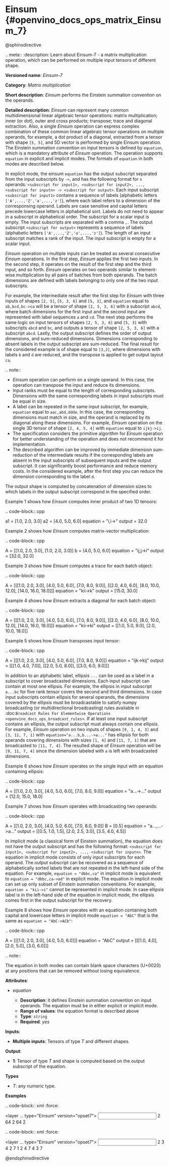# Einsum {#openvino_docs_ops_matrix_Einsum_7}

@sphinxdirective

.. meta::
  :description: Learn about Einsum-7 - a matrix multiplication operation, 
                which can be performed on multiple input tensors of different shape.

**Versioned name**: *Einsum-7*

**Category**: *Matrix multiplication*

**Short description**: *Einsum* performs the Einstein summation convention on the operands.

**Detailed description**: *Einsum* can represent many common multidimensional linear algebraic tensor operations: matrix multiplication;
inner (or dot), outer and cross products; transpose; trace and diagonal extraction.
Also, a single *Einsum* operation can express complex combination of these common linear algebraic tensor operations on multiple operands,
for example, a dot product of a diagonal, extracted from a tensor with shape ``[5, 5]``, and 5D vector is performed by single Einsum operation.
The Einstein summation convention on input tensors is defined by ``equation``, which is a mandatory attribute of *Einsum* operation.
The operation supports ``equation`` in explicit and implicit modes. The formats of ``equation`` in both modes are described below.

In explicit mode, the einsum ``equation`` has the output subscript separated from the input subscripts by ``->``, and has the following format for ``n`` operands: 
``<subscript for input1>, <subscript for input2>, ..., <subscript for inputn> -> <subscript for output>``.
Each input subscript ``<subscript for input1>`` contains a sequence of labels (alphabetic letters ``['A',...,'Z','a',...,'z']``), 
where each label refers to a dimension of the corresponsing operand. Labels are case sensitive and capital letters precede lowercase letters in alphabetical sort.
Labels do not need to appear in a subscript in alphabetical order. 
The subscript for a scalar input is empty. The input subscripts are separated with a comma ``,``.
The output subscript ``<subscript for output>`` represents a sequence of labels (alphabetic letters ``['A',...,'Z','a',...,'z']``).
The length of an input subscript matches a rank of the input. The input subscript is empty for a scalar input.

*Einsum* operation on multiple inputs can be treated as several consecutive *Einsum* operations. In the first step, *Einsum* applies the first two inputs. 
In the second step, it operates on the result of the first step and the third input, and so forth.
*Einsum* operates on two operands similar to element-wise multiplication by all pairs of batches from both operands.
The batch dimensions are defined with labels belonging to only one of the two input subscripts.

For example, the intermediate result after the first step for *Einsum* with three inputs of shapes ``[2, 5]``, ``[5, 3, 6]`` and ``[5, 3]``,
and ``equation`` equal to ``ab,bcd,bc->ca`` will be a tensor of shape ``[2, 5, 3, 6]`` with a subscript ``abcd``,
where batch dimensions for the first input and the second input are represented with label sequences ``a`` and ``cd``.
The next step performs the same logic on input tensors of shapes ``[2, 5, 3, 6]`` and ``[5, 3]`` with subscripts ``abcd`` and ``bc``, and
outputs a tensor of shape ``[2, 5, 3, 6]`` with a subscript ``abcd``.
Lastly, the output subscript defines the order of output dimensions, and sum-reduced dimensions.
Dimensions corresponding to absent labels in the output subscript are sum-reduced. The final result for the considered example is of shape equal to ``[3,2]``,
where dimensions with labels ``b`` and ``d`` are reduced, and the transpose is applied to get output layout ``ca``.

.. note:: 
   
   * *Einsum* operation can perform on a single operand. In this case, the operation can transpose the input and reduce its dimensions.
   * Input ranks must be equal to the length of corresponding subscripts. Dimensions with the same corresponding labels in input subscripts must be equal in size.
   * A label can be repeated in the same input subscript, for example, ``equation`` equal to ``aac,abd,ddde``. In this case, the corresponding dimensions must match in size, and the operand is replaced by its diagonal along these dimensions. For example, *Einsum* operation on the single 3D tensor of shape ``[2, 4, 5, 4]`` with ``equation`` equal to ``ijkj->ij``.
   * The specification considers the primitive algorithm for *Einsum* operation for better understanding of the operation and does not recommend it for implementation.
   * The described algorithm can be improved by immediate dimension sum-reduction of the intermediate results if the corresponding labels are absent  in the input subscripts of subsequent inputs and the output subscript. It can significantly boost performance and reduce memory costs. In the considered example, after the first step you can reduce the dimension corresponding to the label ``d``.

The output shape is computed by concatenation of dimension sizes to which labels in the output subscript correspond in the specified order.

Example 1 shows how *Einsum* computes inner product of two 1D tensors:

.. code-block:: cpp
   
   a1 = [1.0, 2.0, 3.0]
   a2 = [4.0, 5.0, 6.0]
   equation = "i,i->"
   output = 32.0

Example 2 shows how *Einsum* computes matrix-vector multiplication:

.. code-block:: cpp
   
   A = [[1.0, 2.0, 3.0],
        [1.0, 2.0, 3.0]]
   b = [4.0, 5.0, 6.0]
   equation = "ij,j->i"
   output = [32.0, 32.0]

Example 3 shows how *Einsum* computes a trace for each batch object:

.. code-block:: cpp
   
   A = [[[1.0, 2.0, 3.0],
         [4.0, 5.0, 6.0],
         [7.0, 8.0, 9.0]],
        [[2.0, 4.0, 6.0],
         [8.0, 10.0, 12.0],
         [14.0, 16.0, 18.0]]]
   equation = "kii->k"
   output = [15.0, 30.0]

Example 4 shows how *Einsum* extracts a diagonal for each batch object:

.. code-block:: cpp
   
   A = [[[1.0, 2.0, 3.0],
         [4.0, 5.0, 6.0],
         [7.0, 8.0, 9.0]],
        [[2.0, 4.0, 6.0],
         [8.0, 10.0, 12.0],
         [14.0, 16.0, 18.0]]]
   equation = "kii->ki"
   output = [[1.0, 5.0, 9.0],
             [2.0, 10.0, 18.0]]

Example 5 shows how *Einsum* transposes input tensor:

.. code-block:: cpp
   
   A = [[[1.0, 2.0, 3.0],
         [4.0, 5.0, 6.0],
         [7.0, 8.0, 9.0]]]
   equation = "ijk->kij"
   output = [[[1.0, 4.0, 7.0]],
             [[2.0, 5.0, 8.0]],
             [[3.0, 6.0, 9.0]]]


In addition to an alphabetic label, ellipsis ``...`` can be used as a label in a subscript to cover broadcasted dimensions. Each input subscript can contain at most one ellipsis. For example, the ellipsis in input subscript ``a...bc`` for five rank tensor covers the second and third dimensions. In case input subscripts contain ellipsis for several operands, the dimensions covered by the ellipsis must be broadcastable to satisfy numpy broadcasting (or multidirectional broadcasting) rules available in :doc:`Broadcast Rules For Elementwise Operations <openvino_docs_ops_broadcast_rules>`. If at least one input subscript contains an ellipsis, the output subscript must always contain one ellipsis. For example, *Einsum* operation on two inputs of shapes ``[9, 1, 4, 3]`` and ``[3, 11, 7, 1]`` with ``equation="a...b,b...->a..."`` has ellipsis for both operands covering dimensions with sizes ``[1, 4]`` and ``[11, 7, 1]`` that are broadcasted to ``[11, 7, 4]``. The resulted shape of *Einsum* operation will be ``[9, 11, 7, 4]`` since the dimension labeled with ``a`` is left with broadcasted dimensions.

Example 6 shows how *Einsum* operates on the single input with an equation containing ellipsis:

.. code-block:: cpp
   
   A = [[1.0, 2.0, 3.0],
        [4.0, 5.0, 6.0],
        [7.0, 8.0, 9.0]]
   equation = "a...->..."
   output = [12.0, 15.0, 18.0]

Example 7 shows how *Einsum* operates with broadcasting two operands:

.. code-block:: cpp
   
   A = [[1.0, 2.0, 3.0],
        [4.0, 5.0, 6.0],
        [7.0, 8.0, 9.0]]
   B = [0.5]
   equation = "a...,...->a..."
   output = [[0.5, 1.0, 1.5],
             [2.0, 2.5, 3.0],
             [3.5, 4.0, 4.5]]

In implicit mode (a classical form of Einstein summation), the equation does not have the output subscript and has the following format: 
``<subscript for input1>, <subscript for input2>, ..., <subscript for inputn>``.
The equation in implicit mode consists of only input subscripts for each operand.
The output subscript can be recovered as a sequence of alphabetically sorted labels that are not repeated in the left-hand side of the equation.
For example, ``equation = "dbbc,ca"`` in implicit mode is equivalent to ``equation = "dbbc,ca->ad"`` in explicit mode.
The equation in implicit mode can set up only subset of Einstein summation conventions. For example, ``equation = "kii->i"`` cannot be represented in implicit mode.
In case ellipsis label is in the left-hand side of the equation in implicit mode, the ellipsis comes first in the output subscript for the recovery.

Example 8 shows how *Einsum* operates with an equation containing both capital and lowercase letters in implicit mode
``equation = "AbC"`` that is the same as ``equation = "AbC->ACb"``:

.. code-block:: cpp
   
   A = [[[1.0, 2.0, 3.0],
         [4.0, 5.0, 6.0]]]
   equation = "AbC"
   output = [[[1.0, 4.0],
              [2.0, 5.0],
              [3.0, 6.0]]]

.. note:: 
   
   The equation in both modes can contain blank space characters (U+0020) at any positions that can be removed without losing equivalence.

**Attributes**:

* *equation*

  * **Description**: it defines Einstein summation convention on input operands. The equation must be in either explicit or implicit mode.
  * **Range of values**: the equation format is described above
  * **Type**: ``string``
  * **Required**: *yes*

**Inputs**:

* **Multiple inputs**: Tensors of type *T* and different shapes.

**Output**:

* **1**: Tensor of type *T* and shape is computed based on the output subscript of the equation.

**Types**

* *T*: any numeric type.

**Examples**

.. code-block:: xml
   :force:
   
   <layer ... type="Einsum" version="opset7">
       <data equation="ij,ij->i"/>
       <input>
           <port id="0">
               <dim>2</dim>
               <dim>64</dim>
           </port>
           <port id="0">
               <dim>2</dim>
               <dim>64</dim>
           </port>
       </input>
       <output>
           <port id="2">
               <dim>2</dim>
           </port>
       </output>
   </layer>

.. code-block:: xml
   :force:
   
   <layer ... type="Einsum" version="opset7">
       <data equation="ab...,ac...,ade->...bc"/>
       <input>
           <port id="0">
               <dim>2</dim>
               <dim>3</dim>
               <dim>4</dim>
           </port>
           <port id="1">
               <dim>2</dim>
               <dim>7</dim>
               <dim>1</dim>
           </port>
           <port id="3">
               <dim>2</dim>
               <dim>4</dim>
               <dim>7</dim>
           </port>
       </input>
       <output>
           <port id="4">
               <dim>4</dim>
               <dim>3</dim>
               <dim>7</dim>
           </port>
       </output>
   </layer>

@endsphinxdirective

